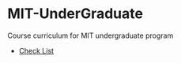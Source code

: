 # MIT-UnderGraduate
Course curriculum for MIT undergraduate program

- [Check List](https://www.eecs.mit.edu/docs/ug/Checklist_2017.pdf)
